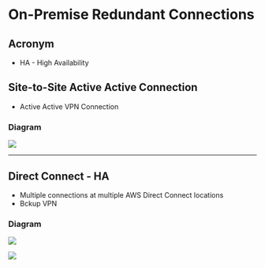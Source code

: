 # On-Premise Redundant Connections

## Acronym
* HA - High Availability

## Site-to-Site Active Active Connection
* Active Active VPN Connection

### Diagram
[<img src="https://i.imgur.com/QJWXBuf.png">](https://i.imgur.com/QJWXBuf.png)

---

## Direct Connect - HA
* Multiple connections at multiple AWS Direct Connect locations
* Bckup VPN

### Diagram
[<img src="https://i.imgur.com/xTEmrBX.png">](https://i.imgur.com/xTEmrBX.png)

[<img src="https://i.imgur.com/t06731c.png">](https://i.imgur.com/t06731c.png)
